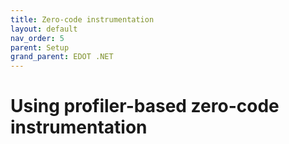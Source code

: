 ```yaml
---
title: Zero-code instrumentation
layout: default
nav_order: 5
parent: Setup
grand_parent: EDOT .NET
---
```


# Using profiler-based zero-code instrumentation